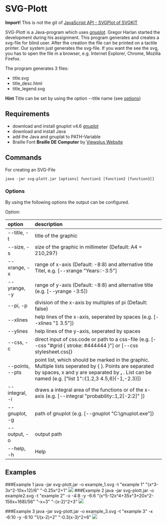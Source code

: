 SVG-Plott
=========

**Import!** This is not the git of [JavaScript API - SVGPlot of SVGKIT][svgkit] 

SVG-Plott is a Java-program which uses *[gnuplot]*. Gregor Harlan started the development during his assignment. 
This program generates and creates a svg-file for blind user. After the creation the file can be printed on a tactile printer. Our system just generates the svg-file. If you want the see the svg, you has to open the file in a browser, e.g. Internet Explorer, Chrome, Mozilla Firefox.

The program generates 3 files:

- title.svg
- title_desc.html
- title_legend.svg

**Hint** Title can be set by using the option --title name (see [options](#options))

## Requirements

- download and install gnuplot v4.6 [gnuplot]
- download and install Java
- add the Java and gnuplat to PATH-Variable
- Braille Font **Braille DE Computer** by [Viewplus Website][viewplus]

## Commands

For creating an SVG-File 

	java -jar svg-plott.jar [options] function1 [function2 [function3]]  

### Options

By using the following options the output can be configured.

Option:

| option       |                         description                          |
|:-------------|:-------------------------------------------------------------|
|  --title, -t |                    title of the graphic                      |
|  --size, -s  |  size of the graphic in millimeter (Default: A4 = 210,297)   |
| --xrange, -x | range of x-axis (Default: -8:8) and alternative title Titel, e.g. [--xrange "Years::-3:5"]|
|--yrange, -y  | range of y-axis (Default: -8:8) and alternative title (e.g. [--yrange -3:5])|											  |
|--pi, -p  	   | division of the x-axis by multiples of pi (Default: false)|
|--xlines	   | help lines of the x-axis, seperated by spaces (e.g. [--xlines "1 3.5"])|
|--ylines	   | help lines of the y-axis, seperated by spaces				   |
|--css, -c	   | direct input of css.code or path to a css-file (e.g. [--css "#grid { stroke: #444444 }"] or [--css stylesheet.css])|			
|--points, --pts|	point list, which should be marked in the graphic. Multiple lists seperated by { }. Points are separated by spaces, x and y are separated by **,** . List can be named (e.g. ["list 1"::{1.2,3 4.5,6}{-1,-2.3}])|
|--integral, -i|draws a integral area of the functions or of the x-axis (e.g. [--integral "probability::1,2[-2:2]" ])
|--gnuplot, -g | path of gnuplot (e.g. [--gnuplot "C:\gnuplot.exe"])    	  |
|--output, -o  | output path 												  |
|--help, -h	   | Help	 													  |


## Examples

###Example 1
	java -jar svg-plott.jar -o example_1.svg -t "example 1" "(x^3-3x^2-10x+12)/6" "-0.25x^2+1"
![](https://github.com/TUD-INF-IAI-MCI/SVG-Plott/raw/master/docs/screenshot/example_1.JPG)
###Example 2
	java -jar svg-plott.jar -o example2.svg -t "example 2" -x -4:8 -y -6:6 "(x^5-12x^4+35x^3+20x^2-156x+168)/56" "-x+3" "-(x-2)^2+3"
![](https://github.com/TUD-INF-IAI-MCI/SVG-Plott/raw/master/docs/screenshot/example_2.JPG)

###Example 3
	java -jar svg-plott.jar -o example_3.svg -t "example 3" -x -6:10 -y -6:10 "1/(x-2)+2" "-0.3(x-3)^2+6"
![](https://github.com/TUD-INF-IAI-MCI/SVG-Plott/raw/master/docs/screenshot/example_3.JPG)




[gnuplot]: http://gnuplot.info
[svgkit]: http://svgkit.sourceforge.net/SVGPlot.html
[viewplus]: http://viewplus.com
